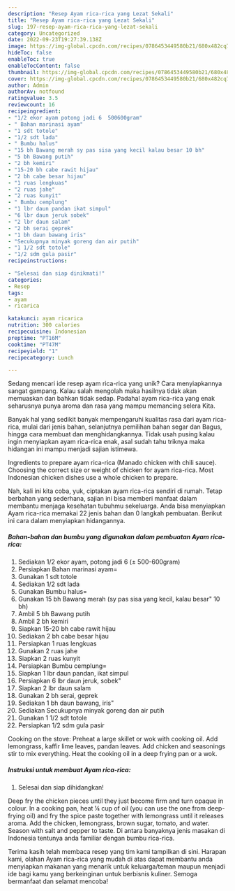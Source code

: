 ```yaml
---
description: "Resep Ayam rica-rica yang Lezat Sekali"
title: "Resep Ayam rica-rica yang Lezat Sekali"
slug: 197-resep-ayam-rica-rica-yang-lezat-sekali
category: Uncategorized
date: 2022-09-23T19:27:39.138Z
image: https://img-global.cpcdn.com/recipes/0786453449580b21/680x482cq70/ayam-rica-rica-foto-resep-utama.jpg
hideToc: false
enableToc: true
enableTocContent: false
thumbnail: https://img-global.cpcdn.com/recipes/0786453449580b21/680x482cq70/ayam-rica-rica-foto-resep-utama.jpg
cover: https://img-global.cpcdn.com/recipes/0786453449580b21/680x482cq70/ayam-rica-rica-foto-resep-utama.jpg
author: Admin
authorAv: notfound
ratingvalue: 3.5
reviewcount: 16
recipeingredient:
- "1/2 ekor ayam potong jadi 6  500600gram"
- " Bahan marinasi ayam"
- "1 sdt totole"
- "1/2 sdt lada"
- " Bumbu halus"
- "15 bh Bawang merah sy pas sisa yang kecil kalau besar 10 bh"
- "5 bh Bawang putih"
- "2 bh kemiri"
- "15-20 bh cabe rawit hijau"
- "2 bh cabe besar hijau"
- "1 ruas lengkuas"
- "2 ruas jahe"
- "2 ruas kunyit"
- " Bumbu cemplung"
- "1 lbr daun pandan ikat simpul"
- "6 lbr daun jeruk sobek"
- "2 lbr daun salam"
- "2 bh serai geprek"
- "1 bh daun bawang iris"
- "Secukupnya minyak goreng dan air putih"
- "1 1/2 sdt totole"
- "1/2 sdm gula pasir"
recipeinstructions:

- "Selesai dan siap dinikmati!"
categories:
- Resep
tags:
- ayam
- ricarica

katakunci: ayam ricarica 
nutrition: 300 calories
recipecuisine: Indonesian
preptime: "PT16M"
cooktime: "PT47M"
recipeyield: "1"
recipecategory: Lunch

---
```





Sedang mencari ide resep ayam rica-rica yang unik? Cara menyiapkannya sangat gampang. Kalau salah mengolah maka hasilnya tidak akan memuaskan dan bahkan tidak sedap. Padahal ayam rica-rica yang enak seharusnya punya aroma dan rasa yang mampu memancing selera Kita.





Banyak hal yang sedikit banyak mempengaruhi kualitas rasa dari ayam rica-rica, mulai dari jenis bahan, selanjutnya pemilihan bahan segar dan Bagus, hingga cara membuat dan menghidangkannya. Tidak usah pusing kalau ingin menyiapkan ayam rica-rica enak,      asal sudah tahu triknya maka hidangan ini mampu menjadi sajian istimewa.














Ingredients to prepare ayam rica-rica (Manado chicken with chili sauce). Choosing the correct size or weight of chicken for ayam rica-rica. Most Indonesian chicken dishes use a whole chicken to prepare.






Nah, kali ini kita coba, yuk, ciptakan ayam rica-rica sendiri di rumah. Tetap berbahan yang sederhana, sajian ini bisa memberi manfaat dalam membantu menjaga kesehatan tubuhmu sekeluarga. Anda bisa menyiapkan Ayam rica-rica memakai 22 jenis bahan dan 0 langkah pembuatan. Berikut ini cara dalam menyiapkan hidangannya.

<!--inarticleads1-->

##### Bahan-bahan dan bumbu yang digunakan dalam pembuatan Ayam rica-rica:

1. Sediakan 1/2 ekor ayam, potong jadi 6 (± 500-600gram)
1. Persiapkan  Bahan marinasi ayam=
1. Gunakan 1 sdt totole
1. Sediakan 1/2 sdt lada
1. Gunakan  Bumbu halus=
1. Gunakan 15 bh Bawang merah (sy pas sisa yang kecil, kalau besar&#34; 10 bh)
1. Ambil 5 bh Bawang putih
1. Ambil 2 bh kemiri
1. Siapkan 15-20 bh cabe rawit hijau
1. Sediakan 2 bh cabe besar hijau
1. Persiapkan 1 ruas lengkuas
1. Gunakan 2 ruas jahe
1. Siapkan 2 ruas kunyit
1. Persiapkan  Bumbu cemplung=
1. Siapkan 1 lbr daun pandan, ikat simpul
1. Persiapkan 6 lbr daun jeruk, sobek&#34;
1. Siapkan 2 lbr daun salam
1. Gunakan 2 bh serai, geprek
1. Sediakan 1 bh daun bawang, iris&#34;
1. Sediakan Secukupnya minyak goreng dan air putih
1. Gunakan 1 1/2 sdt totole
1. Persiapkan 1/2 sdm gula pasir


Cooking on the stove: Preheat a large skillet or wok with cooking oil. Add lemongrass, kaffir lime leaves, pandan leaves. Add chicken and seasonings stir to mix everything. Heat the cooking oil in a deep frying pan or a wok. 

<!--inarticleads2-->

##### Instruksi untuk membuat Ayam rica-rica:


1. Selesai dan siap dihidangkan!

Deep fry the chicken pieces until they just become firm and turn opaque in colour. In a cooking pan, heat ¼ cup of oil (you can use the one from deep-frying oil) and fry the spice paste together with lemongrass until it releases aroma. Add the chicken, lemongrass, brown sugar, tomato, and water. Season with salt and pepper to taste. Di antara banyaknya jenis masakan di Indonesia tentunya anda familiar dengan bumbu rica-rica. 

Terima kasih telah membaca resep yang tim kami tampilkan di sini. Harapan kami, olahan Ayam rica-rica yang mudah di atas dapat membantu anda menyiapkan makanan yang menarik untuk keluarga/teman maupun menjadi ide bagi kamu yang berkeinginan untuk berbisnis kuliner. Semoga bermanfaat dan selamat mencoba!
